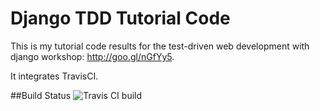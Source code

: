 # Django TDD Tutorial Code
This is my tutorial code results for the test-driven web development with django workshop: http://goo.gl/nGfYy5.

It integrates TravisCI.


##Build Status
![Travis CI build](https://travis-ci.org/OmarIthawi/django-tdd-tutorial-code.svg)
